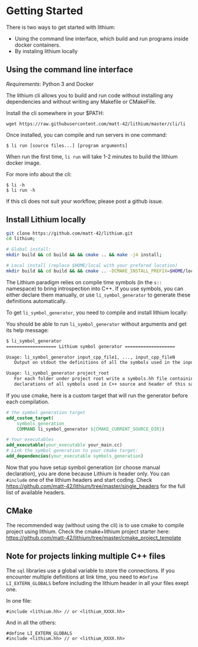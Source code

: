 # Getting Started

There is two ways to get started with lithium:
  - Using the command line interface, which build and run programs inside docker containers.
  - By instaling lithium locally

## Using the command line interface

*Requirements*: Python 3 and Docker

The lithium cli allows you to build and run code without installing any dependencies and without writing any Makefile or CMakeFile.

Install the cli somewhere in your $PATH:
```
wget https://raw.githubusercontent.com/matt-42/lithium/master/cli/li 
```

Once installed, you can compile and run servers in one command:
```
$ li run [source files...] [program arguments]
```

When run the first time, `li run` will take 1-2 minutes to build the lithium docker image.

For more info about the cli:
```
$ li -h
$ li run -h
```

If this cli does not suit your workflow, please post a github issue.

## Install Lithium locally

```sh
git clone https://github.com/matt-42/lithium.git
cd lithium;

# Global install:
mkdir build && cd build && && cmake .. && make -j4 install;

# Local install (replace $HOME/local with your prefered location)
mkdir build && cd build && && cmake .. -DCMAKE_INSTALL_PREFIX=$HOME/local && make -j4 install;
```

The Lithium paradigm relies on compile time symbols (in the `s::` namespace) to bring introspection
into C++. If you use symbols, you can either declare them manually, or use `li_symbol_generator` to generate
these definitions automatically.

To get `li_symbol_generator`, you need to compile and install lithium locally:


You should be able to run `li_symbol_generator` without arguments and get its help message:
```sh
$ li_symbol_generator
=================== Lithium symbol generator ===================

Usage: li_symbol_generator input_cpp_file1, ..., input_cpp_fileN
   Output on stdout the definitions of all the symbols used in the input files.

Usage: li_symbol_generator project_root
   For each folder under project root write a symbols.hh file containing the
   declarations of all symbols used in C++ source and header of this same directory.
```

If you use cmake, here is a custom target that will run the generator before each compilation.
```cmake
# the symbol generation target
add_custom_target(
    symbols_generation
    COMMAND li_symbol_generator ${CMAKE_CURRENT_SOURCE_DIR})

# Your executables
add_executable(your_executable your_main.cc)
# Link the symbol generation to your cmake target:
add_dependencies(your_executable symbols_generation)
```

Now that you have setup symbol generation (or choose manual declaration), you are done because 
Lithium is header only. You can  `#include` one of the lithium headers and start coding. Check
https://github.com/matt-42/lithium/tree/master/single_headers for the full list of available headers.

## CMake

The recommended way (without using the cli) is to use cmake to compile project using lithium.
Check the cmake+lithium project starter here:
https://github.com/matt-42/lithium/tree/master/cmake_project_template

## Note for projects linking multiple C++ files

The `sql` libraries use a global variable to store the connections. If you encounter
multiple definitions at link time, you need to `#define LI_EXTERN_GLOBALS` before including the lithium
header in all your files exept one.

In one file:
```
#include <lithium.hh> // or <lithium_XXXX.hh> 
```

And in all the others:
```
#define LI_EXTERN_GLOBALS
#include <lithium.hh> // or <lithium_XXXX.hh> 
```
